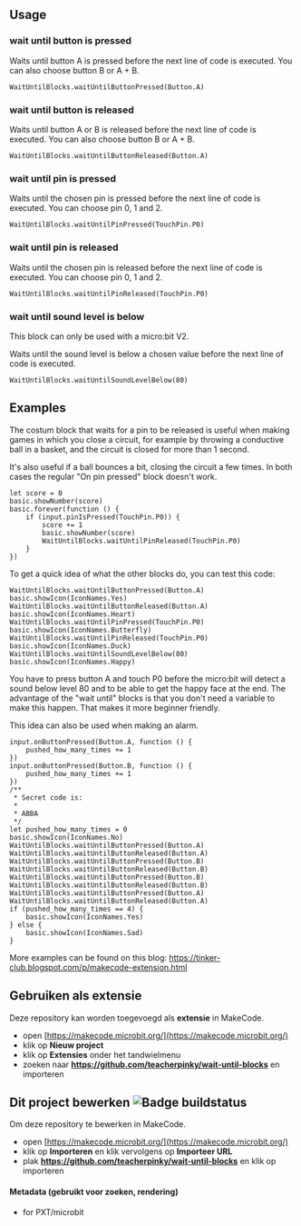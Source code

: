 ## Usage

### wait until button is pressed

Waits until button A is pressed before the next line of code is executed. You can also choose button B or A + B.

```blocks
WaitUntilBlocks.waitUntilButtonPressed(Button.A)
```

### wait until button is released

Waits until button A or B is released before the next line of code is executed. You can also choose button B or A + B.

```blocks
WaitUntilBlocks.waitUntilButtonReleased(Button.A)
```

### wait until pin is pressed


Waits until the chosen pin is pressed before the next line of code is executed. You can choose pin 0, 1 and 2.


```blocks
WaitUntilBlocks.waitUntilPinPressed(TouchPin.P0)
```

### wait until pin is released


Waits until the chosen pin is released before the next line of code is executed. You can choose pin 0, 1 and 2.


```blocks
WaitUntilBlocks.waitUntilPinReleased(TouchPin.P0)
```

### wait until sound level is below

This block can only be used with a micro:bit V2.

Waits until the sound level is below a chosen value before the next line of code is executed.

```blocks
WaitUntilBlocks.waitUntilSoundLevelBelow(80)
```
## Examples

The costum block that waits for a pin to be released is useful when making games in which you close a circuit, for example by throwing a conductive ball in a basket, and the circuit is closed for more than 1 second.

It's also useful if a ball bounces a bit, closing the circuit a few times. In both cases the regular "On pin pressed" block doesn't work.

```blocks
let score = 0
basic.showNumber(score)
basic.forever(function () {
    if (input.pinIsPressed(TouchPin.P0)) {
        score += 1
        basic.showNumber(score)
        WaitUntilBlocks.waitUntilPinReleased(TouchPin.P0)
    }
})
```


To get a quick idea of what the other blocks do, you can test this code:

```blocks
WaitUntilBlocks.waitUntilButtonPressed(Button.A)
basic.showIcon(IconNames.Yes)
WaitUntilBlocks.waitUntilButtonReleased(Button.A)
basic.showIcon(IconNames.Heart)
WaitUntilBlocks.waitUntilPinPressed(TouchPin.P0)
basic.showIcon(IconNames.Butterfly)
WaitUntilBlocks.waitUntilPinReleased(TouchPin.P0)
basic.showIcon(IconNames.Duck)
WaitUntilBlocks.waitUntilSoundLevelBelow(80)
basic.showIcon(IconNames.Happy)
```

You have to press button A and touch P0 before the micro:bit will detect a sound below level 80 and to be able to get the happy face at the end. The advantage of the "wait until" blocks is that you don't need a variable to make this happen. That makes it more beginner friendly.

This idea can also be used when making an alarm.

```blocks
input.onButtonPressed(Button.A, function () {
    pushed_how_many_times += 1
})
input.onButtonPressed(Button.B, function () {
    pushed_how_many_times += 1
})
/**
 * Secret code is:
 * 
 * ABBA
 */
let pushed_how_many_times = 0
basic.showIcon(IconNames.No)
WaitUntilBlocks.waitUntilButtonPressed(Button.A)
WaitUntilBlocks.waitUntilButtonReleased(Button.A)
WaitUntilBlocks.waitUntilButtonPressed(Button.B)
WaitUntilBlocks.waitUntilButtonReleased(Button.B)
WaitUntilBlocks.waitUntilButtonPressed(Button.B)
WaitUntilBlocks.waitUntilButtonReleased(Button.B)
WaitUntilBlocks.waitUntilButtonPressed(Button.A)
WaitUntilBlocks.waitUntilButtonReleased(Button.A)
if (pushed_how_many_times == 4) {
    basic.showIcon(IconNames.Yes)
} else {
    basic.showIcon(IconNames.Sad)
}
```

More examples can be found on this blog: https://tinker-club.blogspot.com/p/makecode-extension.html

## Gebruiken als extensie

Deze repository kan worden toegevoegd als **extensie** in MakeCode.

* open [https://makecode.microbit.org/](https://makecode.microbit.org/)
* klik op **Nieuw project**
* klik op **Extensies** onder het tandwielmenu
* zoeken naar **https://github.com/teacherpinky/wait-until-blocks** en importeren

## Dit project bewerken ![Badge buildstatus](https://github.com/teacherpinky/wait-until-blocks/workflows/MakeCode/badge.svg)

Om deze repository te bewerken in MakeCode.

* open [https://makecode.microbit.org/](https://makecode.microbit.org/)
* klik op **Importeren** en klik vervolgens op **Importeer URL**
* plak **https://github.com/teacherpinky/wait-until-blocks** en klik op importeren


#### Metadata (gebruikt voor zoeken, rendering)

* for PXT/microbit
<script src="https://makecode.com/gh-pages-embed.js"></script><script>makeCodeRender("{{ site.makecode.home_url }}", "{{ site.github.owner_name }}/{{ site.github.repository_name }}");</script>
